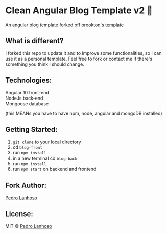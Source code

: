 # Clean Angular Blog Template v2 📰

An angular blog template forked off [brookton's template](https://github.com/brookton/clean-angular-blog-template)

## What is different?

I forked this repo to update it and to improve some functionalities, so I can use it as a personal template. 
Feel free to fork or contact me if there's something you think I should change.

## Technologies:

Angular 10 front-end  
NodeJs back-end  
Mongoose database  
  
(this MEANs you have to have npm, node, angular and mongoDB installed)


## Getting Started:

1. `git clone` to your local directory
2. cd `blog-front`
3. run `npm install`
4. in a new terminal cd `blog-back`
5. run `npm install`
6. run `npm start` on backend and frontend

## Fork Author:

[Pedro Lanhoso](https://pedro.lanhoso.com)

## License:

MIT © [Pedro Lanhoso](https://pedro.lanhoso.com)
